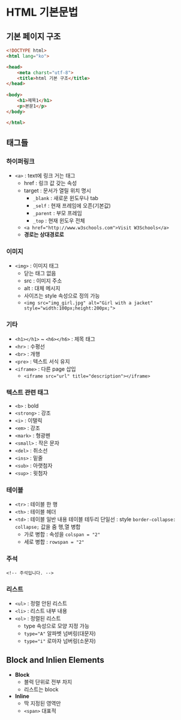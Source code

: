 # HTML 기본문법
## 기본 페이지 구조
```html
<!DOCTYPE html>
<html lang="ko">

<head>
	<meta charst="utf-8">
	<title>html 기본 구조</title>
</head>
	
<body>
	<h1>제목1</h1>
	<p>본문1</p>
</body>

</html>
```

## 태그들
### 하이퍼링크
- `<a>` : text에 링크 거는 태그
	- href : 링크 값 갖는 속성
	- target : 문서가 열릴 위치 명시
		- `_blank` : 새로운 윈도우나 tab 
		- `_self` : 현재 프레임에 오픈(기본값)
		- `_parent` : 부모 프레임
		- `_top` : 현재 윈도우 전체 
	- `<a href="http://www.w3schools.com">Visit W3Schools</a>`
	- **경로는 상대경로로**

### 이미지
- `<img>` : 이미지 태그
	- 닫는 태그 없음
	- src : 이미지 주소
	- alt : 대체 메시지
	- 사이즈는 style 속성으로 정의 가능
	- `<img src="img_girl.jpg" alt="Girl with a jacket" style="width:100px;height:200px;">` 

### 기타
- `<h1></h1>` ~ `<h6></h6>` : 제목 태그
- `<hr>` :  수평선
- `<br>` : 개행
- `<pre>` : 텍스트 서식 유지
- `<iframe>` : 다른 page 삽입
	- `<iframe src="url" title="description"></iframe>` 

### 텍스트 관련 태그
- `<b>` : bold
- `<strong>` : 강조
- `<i>` : 이탤릭
- `<em>` : 강조
- `<mark>` : 형광펜
- `<small>` : 작은 문자
- `<del>` : 취소선
- `<ins>` : 밑줄
- `<sub>` : 아랫첨자
- `<sup>` : 윗첨자

### 테이블
- `<tr>` : 테이블 한 행
- `<th>` : 테이블 헤더
- `<td>` : 테이블 일반 내용
테이블 테두리 단일선 : style `border-collapse: collapse;` 값을 줌
행,열 병합
	- 가로 병합 : 속성을 `colspan = "2"`
	- 세로 병합 : `rowspan = "2"`

### 주석
`<!-- 주석입니다. -->` 

### 리스트
- `<ul>` : 정렬 안된 리스트
- `<li>` : 리스트 내부 내용
- `<ol>` : 정렬된 리스트
	- type 속성으로 모양 지정 가능
	- `type="A"` 알파벳 넘버링(대문자)
	- `type="i"` 로마자 넘버링(소문자)


## Block and Inlien Elements
- **Block**
	- 블럭 단위로 전부 차지
	- 리스트는 block
- **Inline**
	- 딱 지정된 영역만
	- `<span>` 대표적